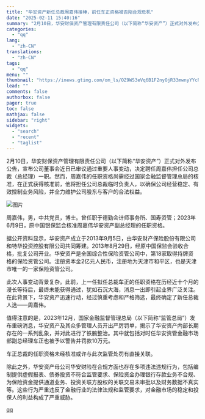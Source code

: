 ```yaml
---
title: "华安资产新任总裁周嘉伟接棒，前任车正资格被否陷合规危机"
date: "2025-02-11 15:40:16"
summary: "2月10日，华安财保资产管理有限责任公司（以下简称“华安资产”）正式对外发布公告，宣布公司董事会近日..."
categories:
  - "qq"
lang:
  - "zh-CN"
translations:
  - "zh-CN"
tags:
  - "qq"
menu: ""
thumbnail: "https://inews.gtimg.com/om_ls/OZ9WS3eVq6B1F2nyOjR33mwnyYYcRyeaIQNO7hGwycyMYAA_640360/0"
lead: ""
comments: false
authorbox: false
pager: true
toc: false
mathjax: false
sidebar: "right"
widgets:
  - "search"
  - "recent"
  - "taglist"
---
```


2月10日，华安财保资产管理有限责任公司（以下简称“华安资产”）正式对外发布公告，宣布公司董事会近日已审议通过重要人事变动，决定聘任周嘉伟担任公司总裁（总经理）一职。然而，周嘉伟的任职资格尚需经过国家金融监督管理总局的核准，在正式获得核准前，他将担任公司总裁临时负责人，以确保公司经营稳定、有效控制业务风险，并全力维护公司股东与客户的合法权益。

![图片](https://inews.gtimg.com/om_bt/Ofn9RWtS12TEm40G01njlmySgZlXigfLFOFcbM0C3KdykAA/641)

周嘉伟，男，中共党员，博士。曾任职于德勤会计师事务所、国寿资管；2023年6月9日，原中国银保监会核准周嘉伟华安资产副总经理的任职资格。

据公开资料显示，华安资产成立于2013年9月5日，由华安财产保险股份有限公司和特华投资控股有限公司共同筹建。2013年8月29日，经原中国保监会验收合格，批复公司开业。华安资产是全国综合性保险资管公司中，第18家取得持牌资格的保险资管公司。注册资本金2亿元人民币，注册地为天津市和平区，也是天津市唯一的一家保险资管公司。

此次人事变动背景复杂。此前，上一任拟任总裁车正的任职资格在历经近十个月的漫长等待后，最终未能获得通过，犹如石沉大海，消息一出即引起业界广泛关注。在此背景下，华安资产迅速行动，经过慎重考虑和严格筛选，最终确定了新任总裁人选——周嘉伟。

值得注意的是，2023年12月，国家金融监督管理总局（以下简称“监管总局”）发布重磅消息，华安资产及其众多管理人员开出严厉罚单，揭示了华安资产内部长期存在的一系列乱象，并对此进行了铁腕整治。其中就包括对时任华安资管金融市场部副总经理车正也被予以警告并罚款10万元。

车正总裁的任职资格未经核准或许与此次监管处罚有直接关联。

除此之外，华安资产母公司华安财险在合规方面也存在多项违法违规行为，包括编制提供虚假报表、债券投资不符合监管要求、保险资金办理银行存款业务不合规、为保险资金提供通道业务、投资关联方股权的关联交易未审批以及财务数据不真实等。这些行为严重违反了金融行业的法律法规和监管要求，对金融市场的稳定和投保人的利益构成了严重威胁。

[qq](https://new.qq.com/rain/a/20250211A05KJB00)
